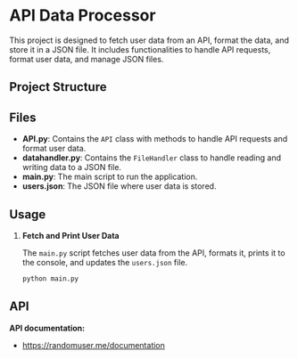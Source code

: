 # API Data Processor

This project is designed to fetch user data from an API, format the data, and store it in a JSON file. It includes functionalities to handle API requests, format user data, and manage JSON files.

## Project Structure

## Files

- **API.py**: Contains the `API` class with methods to handle API requests and format user data.
- **datahandler.py**: Contains the `FileHandler` class to handle reading and writing data to a JSON file.
- **main.py**: The main script to run the application.
- **users.json**: The JSON file where user data is stored.

## Usage

1. **Fetch and Print User Data**

   The `main.py` script fetches user data from the API, formats it, prints it to the console, and updates the `users.json` file.

   ```sh
   python main.py
   ```

## API

**API documentation:**  
* https://randomuser.me/documentation



